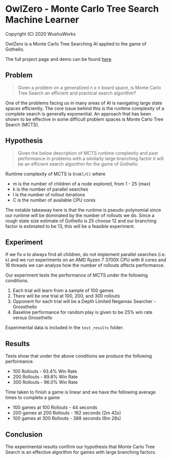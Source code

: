 # OwlZero - Monte Carlo Tree Search Machine Learner

Copyright (C) 2020 WushuWorks

OwlZero is a Monte Carlo Tree Searching AI applied to the game of Gothello.

The full project page and demo can be found [here](https://www.wushuworks.com/ai/owlzero).

## Problem

> Given a problem on a generalized n x n board space, is Monte Carlo Tree Search an efficient and practical search algorithm?

One of the problems facing us in many areas of AI is navigating large state spaces efficiently. The core issue behind this
is the runtime complexity of a complete search is generally exponential. An approach that has been shown to be effective 
in some difficult problem spaces is Monte Carlo Tree Search (MCTS).

## Hypothesis

> Given the below description of MCTS runtime complexity and past performance in problems with a similarly large branching
> factor it will be an efficient search algorithm for the game of Gothello.

Runtime complexity of MCTS is `O(mkl/C)` where 
* m is the number of children of a node explored, from 1 - 25 (max)
* k is the number of parallel searches
* l is the number of rollout iterations
* C is the number of available CPU cores

The notable takeaway here is that the runtime is pseudo-polynomial since our runtime will be dominated by the number of 
rollouts we do. Since a rough state size estimate of Gothello is 25 choose 12 and our branching factor is estimated to 
be 13, this will be a feasible experiment.

## Experiment

If we fix `m` to always find all children, do not implement parallel searches (i.e. `k`) and we run experiments 
on an AMD Ryzen 7 3700X CPU with 8 cores and 16 threads we can analyze how the number of rollouts affects performance.

Our experiment tests the performance of MCTS under the following conditions.

1) Each trial will learn from a sample of 100 games
2) There will be one trial at 100, 200, and 300 rollouts
3) Opponent for each trial will be a Depth Limited Negamax Searcher - Grossthello
4) Baseline performance for random play is given to be 25% win rate versus Grossthello

Experimental data is included in the `test_results` folder.

## Results

Tests show that under the above conditions we produce the following performance.

* 100 Rollouts - 93.4% Win Rate
* 200 Rollouts - 89.8% Win Rate
* 300 Rollouts - 96.0% Win Rate

Time taken to finish a game is linear and we have the following average times to complete a game

* 100 games at 100 Rollouts - 44 seconds
* 200 games at 200 Rollouts - 162 seconds (2m 42s)
* 100 games at 300 Rollouts - 388 seconds (6m 28s)

## Conclusion

The experimental results confirm our hypothesis that Monte Carlo Tree Search is an effective algorithm for games with
large branching factors.